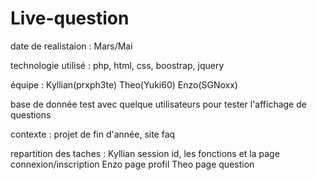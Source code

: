# Live-question
date de realistaion : Mars/Mai

technologie utilisé : php, html, css, boostrap, jquery  

équipe : Kyllian(prxph3te) Theo(Yuki60) Enzo(SGNoxx) 

base de donnée test avec quelque utilisateurs pour tester l'affichage de questions 

contexte : projet de fin d'année, site faq 

repartition des taches : Kyllian session id, les fonctions et la page connexion/inscription
                         Enzo page profil
                         Theo page question



